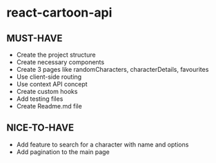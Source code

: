 # react-cartoon-api

## MUST-HAVE

- Create the project structure
- Create necessary components
- Create 3 pages like randomCharacters, characterDetails, favourites
- Use client-side routing
- Use context API concept
- Create custom hooks
- Add testing files
- Create Readme.md file

## NICE-TO-HAVE

- Add feature to search for a character with name and options
- Add pagination to the main page
